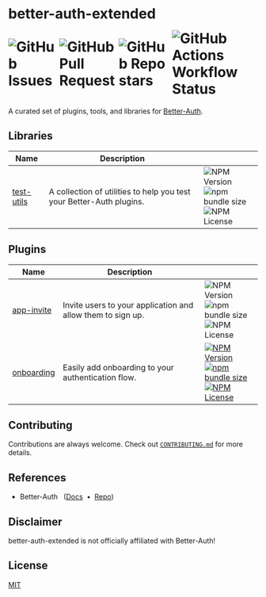 <h1>
    <span>better-auth-extended</span>
     <div style="display:flex;align-items:center;gap:0.5rem;margin-top:1rem;margin-bottom:0.5rem" aria-hidden="true">
        <img alt="GitHub Issues" src="https://img.shields.io/github/issues/jslno/better-auth-extended?style=flat-square">
        <img alt="GitHub Pull Request" src="https://img.shields.io/github/issues-pr/jslno/better-auth-extended?style=flat-square">
        <img alt="GitHub Repo stars" src="https://img.shields.io/github/stars/jslno/better-auth-extended?style=flat-square">
        <img alt="GitHub Actions Workflow Status" src="https://img.shields.io/github/actions/workflow/status/jslno/better-auth-extended/ci.yml?branch=main&style=flat-square">
    </div>
</h1>

A curated set of plugins, tools, and libraries for [Better-Auth][better-auth-repo].

## Libraries

| Name                     | Description                                                          |                                                                                                                                                               |
| ------------------------ | -------------------------------------------------------------------- | ------------------------------------------------------------------------------------------------------------------------------------------------------------- |
| [test-utils][test-utils] | A collection of utilities to help you test your Better-Auth plugins. | ![NPM Version][test-utils-shield-npm-version] <br/> ![npm bundle size][test-utils-shield-npm-bundle-size] <br/> ![NPM License][test-utils-shield-npm-license] |

## Plugins

| Name                     | Description                                                 |                                                                                                                                                               |
| ------------------------ | ----------------------------------------------------------- | ------------------------------------------------------------------------------------------------------------------------------------------------------------- |
| [app-invite][app-invite] | Invite users to your application and allow them to sign up. | ![NPM Version][app-invite-shield-npm-version] <br/> ![npm bundle size][app-invite-shield-npm-bundle-size] <br/> ![NPM License][app-invite-shield-npm-license] |
| [onboarding][onboarding] | Easily add onboarding to your authentication flow.          | [![NPM Version][onboarding-shield-npm-version]][onboarding-npm] <br/> [![npm bundle size][onboarding-shield-npm-bundle-size]]() <br/> [![NPM License][onboarding-shield-npm-license]][onboarding-license] |

## Contributing

Contributions are always welcome. Check out [`CONTRIBUTING.md`](CONTRIBUTING.md) for more details.

## References

- Better-Auth &nbsp;&nbsp;([Docs][better-auth-docs] &nbsp;&bull;&nbsp; [Repo][better-auth-repo])

## Disclaimer

better-auth-extended is not officially affiliated with Better-Auth!

## License

[MIT](LICENSE.md)

[test-utils]: packages/libraries/test-utils
[test-utils-shield-npm-version]: https://img.shields.io/npm/v/@better-auth-extended/test-utils?style=flat-square
[test-utils-shield-npm-bundle-size]: https://img.shields.io/bundlephobia/min/@better-auth-extended/test-utils?style=flat-square
[test-utils-shield-npm-license]: https://img.shields.io/npm/l/@better-auth-extended/test-utils?style=flat-square
[app-invite]: packages/plugins/app-invite
[app-invite-shield-npm-version]: https://img.shields.io/npm/v/@better-auth-extended/app-invite?style=flat-square
[app-invite-shield-npm-bundle-size]: https://img.shields.io/bundlephobia/min/@better-auth-extended/app-invite?style=flat-square
[app-invite-shield-npm-license]: https://img.shields.io/npm/l/@better-auth-extended/app-invite?style=flat-square
[onboarding]: packages/plugins/onboarding
[onboarding-license]: packages/plugins/onboarding/LICENSE.md
[onboarding-npm]: https://www.npmjs.com/package/@better-auth-extended/onboarding
[onboarding-shield-npm-version]: https://img.shields.io/npm/v/@better-auth-extended/onboarding?style=flat-square
[onboarding-shield-npm-bundle-size]: https://img.shields.io/bundlephobia/min/@better-auth-extended/onboarding?style=flat-square
[onboarding-shield-npm-license]: https://img.shields.io/npm/l/@better-auth-extended/onboarding?style=flat-square
[better-auth-docs]: https://better-auth.com
[better-auth-repo]: https://github.com/better-auth/better-auth
